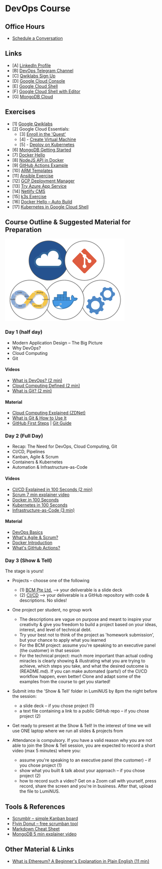 # DevOps Course

## Office Hours

* [Schedule a Conversation](https://calendly.com/uli-nus/devops-office-hours)

## Links

* [A] [LinkedIn Profile](https://www.linkedin.com/in/uhitzel/)
* [B] [DevOps Telegram Channel](https://t.me/devopsupdates)
* [C] [Qwiklabs Sign Up](https://bit.ly/free-qwiklabs2020)
* [D] [Google Cloud Console](https://console.cloud.google.com/)
* [E] [Google Cloud Shell](https://console.cloud.google.com/home/dashboard?cloudshell=true)
* [F] [Google Cloud Shell with Editor](https://ssh.cloud.google.com/cloudshell/editor?hl=en_GB&fromcloudshell=true)
* [G] [MongoDB Cloud](https://www.mongodb.com/cloud/atlas/lp/try2)


## Exercises

* [1] [Google Qwiklabs](https://www.qwiklabs.com/)
* [2] Google Cloud Essentials:
    * [3] [Enroll in the 'Quest'](https://google.qwiklabs.com/quests/23)
    * [4] - [Create Virtual Machine](https://google.qwiklabs.com/focuses/3563?parent=catalog)
    * [5] - [Deploy on Kubernetes](https://google.qwiklabs.com/focuses/878?parent=catalog)
* [6] [MongoDB Getting Started](https://github.com/u1i/mongodb-getting-started)
* [7] [Docker Hello](https://github.com/u1i/docker-hello)
* [8] [NodeJS API in Docker](https://github.com/u1i/nodejs-api)
* [9] [GitHub Actions Example](https://github.com/u1i/ghactions-test)
* [10] [ARM Templates](https://github.com/u1i/azure-arm
)
* [11] [Ansible Exercise](https://github.com/u1i/ansible-exercise)
* [12] [GCP Deployment Manager](https://google.qwiklabs.com/focuses/863?parent=catalog)
* [13] [Try Azure App Service](https://azure.microsoft.com/en-us/try/app-service/)
* [14] [Netlify CMS](https://github.com/u1i/gatsby-starter-netlify-cms)
* [15] [k3s Exercise](https://github.com/u1i/k3s-quickstart)
* [16] [Docker Hello – Auto Build](https://github.com/u1i/docker-hello-autobuild)
* [17] [Kubernetes in Google Cloud Shell](https://shell.cloud.google.com/?walkthrough_tutorial_url=https%3A%2F%2Fwalkthroughs.googleusercontent.com%2Fcontent%2Fgke_cloud_code_create_app%2Fgke_cloud_code_create_app.md&show=ide&environment_deployment=ide)

## Course Outline & Suggested Material for Preparation

![](resources/overview02.png)

### Day 1 (half day)

* Modern Application Design – The Big Picture
* Why DevOps?
* Cloud Computing
* Git

#### Videos

* [What is DevOps? (2 min)](https://www.youtube.com/watch?v=aFWi8ToAjpU)
* [Cloud Computing Defined (2 min)](https://www.youtube.com/watch?v=ZnGzxV_dQeg)
* [What is Git? (2 min)](https://www.youtube.com/watch?v=2ReR1YJrNOM)

#### Material

* [Cloud Computing Explained (ZDNet)](https://www.zdnet.com/article/what-is-cloud-computing-everything-you-need-to-know-about-the-cloud/)
* [What is Git & How to Use It](https://www.freecodecamp.org/news/what-is-git-and-how-to-use-it-c341b049ae61/)
* [GitHub First Steps](https://guides.github.com/activities/hello-world/) | [Git Guide](https://rogerdudler.github.io/git-guide/)

### Day 2 (Full Day)

* Recap: The Need for DevOps, Cloud Computing, Git
* CI/CD, Pipelines
* Kanban, Agile & Scrum
* Containers & Kubernetes
* Automation & Infrastructure-as-Code

#### Videos

* [CI/CD Explained in 100 Seconds (2 min)](https://www.youtube.com/watch?v=scEDHsr3APg)
* [Scrum 7 min explainer video](https://www.youtube.com/watch?v=9TycLR0TqFA)
* [Docker in 100 Seconds](https://www.youtube.com/watch?v=Gjnup-PuquQ)
* [Kubernetes in 100 Seconds](https://www.youtube.com/watch?v=PziYflu8cB8)
* [Infrastructure-as-Code (3 min)](https://www.youtube.com/watch?v=RO7VcUAsf-I)

#### Material

* [DevOps Basics](https://www.ddls.com.au/wp-content/uploads/2018/05/devops-the-basics-v1-r1.0.pdf)
* [What's Agile & Scrum?](https://www.cprime.com/resources/what-is-agile-what-is-scrum/)
* [Docker Introduction](https://medium.com/zero-equals-false/docker-introduction-what-you-need-to-know-to-start-creating-containers-8ffaf064930a)
* [What's GitHub Actions?](https://itnext.io/getting-started-with-github-actions-fe94167dbc6d)

### Day 3 (Show & Tell)

The stage is yours!

* Projects – choose one of the following
    * (1) [BCM Pte Ltd.](./projects/bcm.md) --> your deliverable is a slide deck
    * (2) [CI/CD](./projects/tech.md ) --> your deliverable is a GitHub repository with code & descriptions. No slides!

* One project per student, no group work

	* The descriptions are vague on purpose and meant to inspire your creativity & give you freedom to build a project based on your ideas, interest, and level of technical debt.
	* Try your best not to think of the project as 'homework submission', but your chance to apply what you learned
	* For the BCM project: assume you're speaking to an executive panel (the customer) in that session
	* For the technical project: much more important than actual coding miracles is clearly showing & illustrating what you are trying to achieve, which steps you take, and what the desired outcome is (README.md). If you can make automated (parts!) of the CI/CD workflow happen, even better! Clone and adapt some of the examples from the course to get you started!

* Submit into the 'Show & Tell' folder in LumiNUS by 8pm the night before the session:
	* a slide deck – if you chose project (1)
	* a text file containing a link to a public GitHub repo – if you chose project (2)
* Get ready to present at the Show & Tell! In the interest of time we will use ONE laptop where we run all slides & projects from
* Attendance is compulsory. If you have a valid reason why you are not able to join the Show & Tell session, you are expected to record a short video (max 5 minutes) where you:
	* assume you're speaking to an executive panel (the customer) – if you chose project (1)
	* show what you built & talk about your approach – if you chose project (2)
	* how to record such a video? Get on a Zoom call with yourself, press record, share the screen and you're in business. After that, upload the file to LumiNUS.

## Tools & References

* [Scrumblr – simple Kanban board](http://scrumblr.ca/)
* [Flyin Donut – free scrumban tool](https://www.flyingdonut.io/)
* [Markdown Cheat Sheet](https://github.com/adam-p/markdown-here/wiki/Markdown-Cheatsheet)
* [MongoDB 5 min explainer video](https://www.youtube.com/watch?v=EE8ZTQxa0AM)

## Other Material & Links

* [What is Ethereum? A Beginner's Explanation in Plain English
 (11 min)](https://www.youtube.com/watch?v=jxLkbJozKbY)